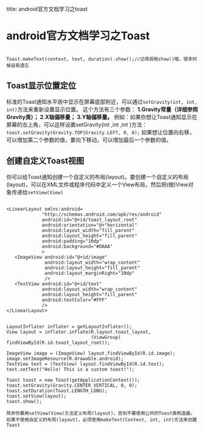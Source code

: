 title: android官方文档学习之toast 

#  android官方文档学习之Toast 
```

Toast.makeText(context, text, duration).show();//记得调用show()哦，很多时候容易遗忘

```
##  Toast显示位置定位 
标准的Toast通知水平居中显示在屏幕底部附近，可以通过` setGravity(int, int, int) `方法来重新设置显示位置。
这个方法有三个参数： **1.Gravity常量（详细参照Gravity类）； 2.X轴偏移量； 3.Y轴偏移量。**
例如：如果你想让Toast通知显示在屏幕的左上角，可以这样设置setGravity(int ,int ,int )方法：
` toast.setGravity(Gravity.TOP|Gravity.LEFT, 0, 0); `
如果想让位置向右移，可以增加第二个参数的值，要向下移动，可以增加最后一个参数的值。
##  创建自定义Toast视图 
你可以给Toast通知创建一个自定义的布局(layout)。要创建一个自定义的布局(layout)，可以在XML文件或程序代码中定义一个View布局，然后把(根)View对象传递给` setView(View) `
```

<LinearLayout xmlns:android=
             "http://schemas.android.com/apk/res/android"
             android:id="@+id/toast_layout_root"
             android:orientation="@+"horizontal"
             android:layout_width="fill_parent"
             android:layout_height="fill_parent"
             android:padding="10dp"
             android:background="#DAAA"
             >
   <ImageView android:id="@+id/image"
              android:layout_width="wrap_content"
              android:layout_height="fill_parent"
              android:layout_marginRight="10dp"
              />
   <TextView android:id="@+id/text"
             android:layout_width="wrap_content"
             android:layout_height="fill_parent"
             android:textColor="#FFF"
             />
</LinearLayout>

```
```

LayoutInflater inflater = getLayoutInflater();
View layout = inflater.inflate(R.layout.toast_layout,
                               (ViewGroup) findViewById(R.id.toast_layout_root));
 
ImageView image = (ImageView) layout.findViewById(R.id.image);
image.setImageResource(R.drawable.android);
TextView text = (TextView) layout.findViewById(R.id.text);
text.setText("Hello! This is a custom toast!");
 
Toast toast = new Toast(getApplicationContext());
toast.setGravity(Gravity.CENTER_VERTICAL, 0, 0);
toast.setDuration(Toast.LENGTH_LONG);
toast.setView(layout);
toast.show();

``` 
` 除非你要用setView(View)方法定义布局(layout)，否则不要使用公共的Toast类构造器。如果不使用自定义的布局(layout)，必须使用makeText(Context, int, int)方法来创建Toast `